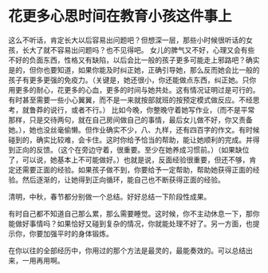 # 花更多心思时间在教育小孩这件事上 

  这么不听话，肯定长大以后容易出问题吧？但想深一层，那些小时候很听话的女孩，长大了就不容易出问题吗？也不见得吧。
  女儿的脾气又不好，心理又会有些不好的负面东西，性格又有缺陷，以后会比一般的孩子更多可能走上邪路吧？确实是的，但你也要知道，如果你能及时纠正她，正确引导她，那么反而她会比一般的孩子有更多更强的免疫力。（关键是，她还很小，你还能做点东西，纠正她。只你用更多的耐心，花更多的心血，更多的时间与她共处。这有情况证明过是可行的。有时甚至需要一些小心翼翼，而不是一来就按部就班的按预定模式做反应。不经思考，就鲁莽的说行，或者不行。）
  比如今晚，你整晚守着她写作业，（而不是平常那样，只是交待两句，就在自己房间做自己的事情，最后女儿做不好，你又责备她。），她也没丝毫偷懒。但作业确实不少，八、九样，还有四百字的作文。有时候碰到的，确实比较难，会卡住。这时你给予恰当的帮助，能让她顺利的完成。并得到正向的反馈。（这个在旁边守着，很重要。至少在她养成习惯前。）（如果缺位了，可以说，她基本上不可能做好。）也就是说，反面经验很重要，但还不够，肯定还需要正面的经验。如果孩子做不到，你要给予一定帮助，帮助她获得正面的经验。然后逐渐的，让她得到正向循环，能自己也不断获得正面的经验。

  清明，中秋，春节都分别做一个总结。好好总结一下阶段性成果。

  有时自己都不知道自己那么累，那么需要睡觉。这时候，你不主动休息一下，那你能做好事情吗？如果恰好又碰到复杂的情况，你就能处理不好了。另一方面，也提示你，你要加强平时的身体锻炼。

  在你以往的全部经历中，你用过的那个方法是最灵的，最能奏效的。可以总结出来，一用再用啊。

